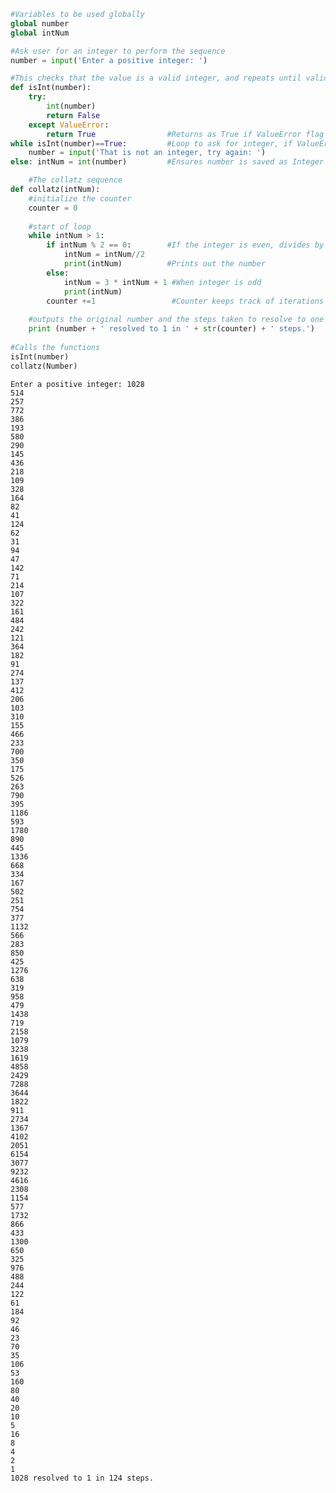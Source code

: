 

```python
#Variables to be used globally
global number
global intNum

#Ask user for an integer to perform the sequence
number = input('Enter a positive integer: ')

#This checks that the value is a valid integer, and repeats until valid integer is entered
def isInt(number):
    try:
        int(number)
        return False
    except ValueError:
        return True                #Returns as True if ValueError flag is raised
while isInt(number)==True:         #Loop to ask for integer, if ValueError flag is raised
    number = input('That is not an integer, try again: ')
else: intNum = int(number)         #Ensures number is saved as Integer

    #The collatz sequence
def collatz(intNum):
    #initialize the counter
    counter = 0  
    
    #start of loop
    while intNum > 1:
        if intNum % 2 == 0:        #If the integer is even, divides by 2
            intNum = intNum//2
            print(intNum)          #Prints out the number
        else:
            intNum = 3 * intNum + 1 #When integer is odd
            print(intNum)
        counter +=1                 #Counter keeps track of iterations until 1 is reached
        
    #outputs the original number and the steps taken to resolve to one    
    print (number + ' resolved to 1 in ' + str(counter) + ' steps.')
       
#Calls the functions   
isInt(number)
collatz(Number)
```

    Enter a positive integer: 1028
    514
    257
    772
    386
    193
    580
    290
    145
    436
    218
    109
    328
    164
    82
    41
    124
    62
    31
    94
    47
    142
    71
    214
    107
    322
    161
    484
    242
    121
    364
    182
    91
    274
    137
    412
    206
    103
    310
    155
    466
    233
    700
    350
    175
    526
    263
    790
    395
    1186
    593
    1780
    890
    445
    1336
    668
    334
    167
    502
    251
    754
    377
    1132
    566
    283
    850
    425
    1276
    638
    319
    958
    479
    1438
    719
    2158
    1079
    3238
    1619
    4858
    2429
    7288
    3644
    1822
    911
    2734
    1367
    4102
    2051
    6154
    3077
    9232
    4616
    2308
    1154
    577
    1732
    866
    433
    1300
    650
    325
    976
    488
    244
    122
    61
    184
    92
    46
    23
    70
    35
    106
    53
    160
    80
    40
    20
    10
    5
    16
    8
    4
    2
    1
    1028 resolved to 1 in 124 steps.
    
